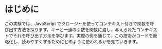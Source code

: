 # はじめに

この実験では、JavaScript でクロージャを使ってコンテキスト付きで関数を呼び出す方法を探ります。キーと一連の引数を関数に渡し、与えられたコンテキストでそれを呼び出す方法を学びます。実際の例を通じて、この技術がコードを簡略化し、読みやすくするためにどのように使われるかを見ていきます。
